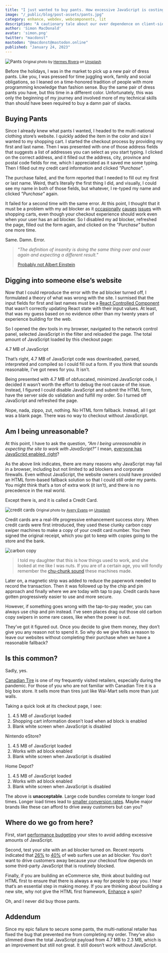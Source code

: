 ```yaml
---
title: "I just wanted to buy pants. How excessive JavaScript is costing you money"
image: "/_public/blog/post-assets/pants.jpg"
category: enhance, webdev, webcomponents, lit
description: "A cautionary tale about our over dependence on client-side JavaScript."
author: 'Simon MacDonald'
avatar: 'simon.png'
twitter: "macdonst"
mastodon: "@macdonst@mastodon.online"
published: "January 24, 2023"
---
```


![Pants](/_public/blog/post-assets/pants.jpg)
<small>Original photo by [Hermes Rivera](https://unsplash.com/@hermez777) on [Unsplash](https://unsplash.com/photos/F4qWxfcd5I0?utm_source=unsplash&utm_medium=referral&utm_content=creditCopyText)
</small>

Before the holidays, I was in the market to pick up a new pair of dress pants. Like you, I was pressed for time juggling work, family and social obligations, so I leaned on a time-honored tradition of people with more programming knowledge than fashion sense. Buy the same pair of dress pants you have, but this time in a different color. Unfortunately, this was only the beginning of my journey and involved more of my technical skills than should have been required to buy a damn pair of slacks.

## Buying Pants

Since I already knew what pants I wanted, I headed to the multi-national clothing store’s website. I quickly added the item in the color and size I wanted to my shopping cart. I started the checkout process by providing my first and last name. Then I was presented with one of those address fields that suggests a list of addresses you can select as you start typing. I clicked on the correct address, and it filled out the address, city, province and postal code fields for me, which I appreciated as it saved me some typing. Then I filled out my credit card information and clicked *"Purchase"*.

The purchase failed, and the form reported that I needed to fill out my first or last name. Weird, that’s literally the first thing I did, and visually, I could see my name in both of those fields, but whatever, I re-typed my name and clicked *"Purchase"* again.

It failed for a second time with the same error. At this point, I thought that it must be a problem with my ad blocker as it [occasionally](https://ilakovac.com/teespring-ublock-issue/) [causes](https://experienceleague.adobe.com/docs/commerce-knowledge-base/kb/troubleshooting/known-issues-patches-attached/checkout-pages-not-loading-when-ad-blocker-is-enabled.html?lang=en) [issues](https://github.com/braintree/braintree-web/issues/402) with shopping carts, even though your checkout experience should work even when your user has an ad blocker. So I disabled my ad blocker, refreshed the page, filled out the form again, and clicked on the *"Purchase"* button one more time.

Same. Damn. Error.

> *"The definition of insanity is doing the same thing over and over again and expecting a different result."*
>
> [Probably not Albert Einstein](https://quoteinvestigator.com/2017/03/23/same/)

## Digging into someone else’s website

Now that I could reproduce the error with the ad blocker turned off, I formulated a theory of what was wrong with the site. I surmised that the input fields for first and last names must be a [React Controlled Component](https://reactjs.org/docs/forms.html#controlled-components) that wasn’t correctly updating React state with their input values. At least, that was my guess based on no evidence other than my twenty years of experience building for the web.

So I opened the dev tools in my browser, navigated to the network control panel, selected JavaScript in the filter and reloaded the page. The total amount of JavaScript loaded by this checkout page:

<div class="flex justify-center font-bold text5 mt2 mb2">
4.7 MB of JavaScript
</div>

That’s right, 4.7 MB of JavaScript code was downloaded, parsed, interpreted and compiled so I could fill out a form. If you think that sounds reasonable, I’ve got news for you. It isn’t.

Being presented with 4.7 MB of obfuscated, minimized JavaScript code, I decided it wasn’t worth the effort to debug the root cause of the issue. Instead, I figured I could disable JavaScript and submit the HTML form, have the server side do validation and fulfill my order. So I turned off JavaScript and refreshed the page.

Nope, nada, zippo, zut, nothing. No HTML form fallback. Instead, all I got was a blank page. There was no way to checkout without JavaScript.

## Am I being unreasonable?

At this point, I have to ask the question, _“Am I being unreasonable in expecting the site to work with JavaScript?”_ I mean, [everyone has JavaScript enabled, right](https://kryogenix.org/code/browser/everyonehasjs.html)?

As the above link indicates, there are many reasons why JavaScript may fail in a browser, including but not limited to ad blockers and corporate firewalls. Even without JavaScript, the website owners could have provided an HTML form-based fallback solution so that I could still order my pants. You might think that’s a ton of extra work (it isn’t), and there is no precedence in the real world.

Except there is, and it is called a Credit Card.

![credit cards](/_public/blog/post-assets/credit-cards.jpg)
<small>Original photo by [Avery Evans](https://unsplash.com/@averye457) on [Unsplash](https://unsplash.com/photos/RJQE64NmC_o?utm_source=unsplash&utm_medium=referral&utm_content=creditCopyText)
</small>

Credit cards are a real-life progressive enhancement success story. When credit cards were first introduced, they used these clunky carbon copy swiper machines to make a copy of your credit card number. You then signed the original receipt, which you got to keep with copies going to the store and the bank.

![carbon copy](/_public/blog/post-assets/carbon-copy.jpg)

> I told my daughter that this is how things used to work, and she looked at me like I was nuts. If you are of a certain age, you will fondly remember the [chu-chunk sound](https://www.youtube.com/watch?v=HB81UgdqgT0) these machines made.

Later on, a magnetic strip was added to reduce the paperwork needed to record the transaction. Then it was followed up by the chip and pin approach and finally where we are today with tap to pay. Credit cards have gotten progressively easier to use and more secure.

However, if something goes wrong with the tap-to-pay reader, you can always use chip and pin instead. I’ve seen places drag out those old carbon copy swipers in some rare cases, like when the power is out.

They’ve got it figured out. Once you decide to give them money, they don’t give you any reason not to spend it. So why do we give folks a reason to leave our websites without completing their purchase when we have a reasonable fallback?

## Is this common?

Sadly, yes.

[Canadian Tire](https://www.canadiantire.ca/en.html) is one of my frequently visited retailers, especially during the pandemic. For those of you who are not familiar with Canadian Tire it is a big box store. It sells more than tires just like Wal-Mart sells more than just walls.

Taking a quick look at its checkout page, I see:

1. 4.5 MB of JavaScript loaded
2. Shopping cart information doesn’t load when ad block is enabled
3. Blank white screen when JavaScript is disabled

Nintendo eStore?

1. 4.5 MB of JavaScript loaded
2. Works with ad block enabled
3. Blank white screen when JavaScript is disabled

Home Depot?

1. 4.5 MB of JavaScript loaded
2. Works with ad block enabled
3. Blank white screen when JavaScript is disabled

The above is **unacceptable**. Large code bundles correlate to longer load times. Longer load times lead to [smaller conversion rates](https://www.cloudflare.com/learning/performance/more/website-performance-conversion-rates/). Maybe major brands like these can afford to drive away customers but can you?

## Where do we go from here?

First, start [performance budgeting](https://addyosmani.com/blog/performance-budgets/) your sites to avoid adding excessive amounts of JavaScript.

Second, test your site with an ad blocker turned on. Recent reports indicated that [26%](https://www.statista.com/topics/3201/ad-blocking/#topicOverview) to [40%](https://www.insiderintelligence.com/insights/ad-blocking/) of web surfers use an ad blocker. You don’t want to drive customers away because your checkout flow depends on some third-party JavaScript that is routinely blocked.

Finally, if you are building an eCommerce site, think about building out HTML first to ensure that there is always a way for people to pay you. I hear that’s an essential step in making money. If you are thinking about building a new site, why not give the HTML first framework, [Enhance](https://enhance.dev/docs/) a spin?

Oh, and I never did buy those pants.

## Addendum

Since my epic failure to secure some pants, the multi-national retailer has fixed the bug that prevented me from completing my order. They’ve also slimmed down the total JavaScript payload from 4.7 MB to 2.3 MB, which is an improvement but still not great. It still doesn’t work without JavaScript.

